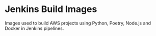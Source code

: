# Jenkins Build Images

Images used to build AWS projects using Python, Poetry, Node.js and Docker in Jenkins pipelines.
